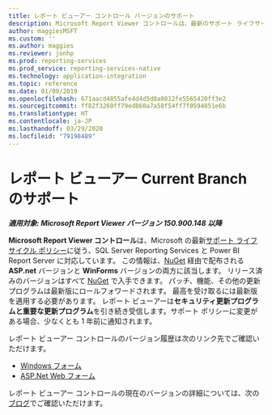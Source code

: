 ```yaml
---
title: レポート ビューアー コントロール バージョンのサポート
description: Microsoft Report Viewer コントロールは、最新のサポート ライフサイクル ポリシーに従う、SQL Server Reporting Services と Power BI Report Server に対応しています。
author: maggiesMSFT
ms.custom: ''
ms.author: maggies
ms.reviewer: jonhp
ms.prod: reporting-services
ms.prod_service: reporting-services-native
ms.technology: application-integration
ms.topic: reference
ms.date: 01/09/2019
ms.openlocfilehash: 671aacd4855afe4d4d5d0a8012fe5565420ff3e2
ms.sourcegitcommit: ff82f3260ff79ed860a7a58f54ff7f0594851e6b
ms.translationtype: HT
ms.contentlocale: ja-JP
ms.lasthandoff: 03/29/2020
ms.locfileid: "79198489"
---
```

# <a name="support-for-report-viewer-current-branch-versions"></a>レポート ビューアー Current Branch のサポート

**_適用対象: Microsoft Report Viewer バージョン 150.900.148 以降_**

**Microsoft Report Viewer コントロール**は、Microsoft の最新[サポート ライフサイクル ポリシー](https://support.microsoft.com/hub/4095338/microsoft-lifecycle-policy)に従う、SQL Server Reporting Services と Power BI Report Server に対応しています。 この情報は、[NuGet](https://www.nuget.org/) 経由で配布される **ASP.net** バージョンと **WinForms** バージョンの両方に該当します。 リリース済みのバージョンはすべて [NuGet](https://www.nuget.org/) で入手できます。 パッチ、機能、その他の更新プログラムは最新版にロールフォワードされます。 最高を受け取るには最新版を適用する必要があります。 レポート ビューアーは**セキュリティ更新プログラムと重要な更新プログラム**を引き続き受信します。サポート ポリシーに変更がある場合、少なくとも 1 年前に通知されます。

レポート ビューアー コントロールのバージョン履歴は次のリンク先でご確認いただけます。

- [Windows フォーム](https://www.nuget.org/packages/Microsoft.ReportingServices.ReportViewerControl.Winforms/)
- [ASP.Net Web フォーム](https://www.nuget.org/packages/Microsoft.ReportingServices.ReportViewerControl.WebForms/)

レポート ビューアー コントロールの現在のバージョンの詳細については、次の[ブログ](https://blogs.msdn.microsoft.com/sqlrsteamblog/2016/11/30/report-viewer-2016-control-update-now-available/)でご確認いただけます。